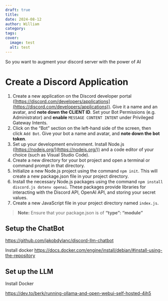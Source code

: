 ```yaml
---
draft: true
title: 
date: 2024-08-12
author: William
category: 
tags: 
cover:
  image: test
  alt: test
---
```

So you want to augment your discord server with the power of AI

# Create a Discord Application

1. Create a new application on the Discord developer portal ([https://discord.com/developers/applications](https://discord.com/developers/applications)). Give it a name and an avatar, and **note down the CLIENT ID**. Set your Bot Permissions (e.g. Administrator) and **enable** `MESSAGE CONTENT INTENT` under Privileged Gateway Intents.
2. Click on the “Bot” section on the left-hand side of the screen, then click `Add Bot`. Give your bot a name and avatar, and **note down the bot token**.
3. Set up your development environment. Install Node.js ([https://nodejs.org/](https://nodejs.org/)) and a code editor of your choice (such as Visual Studio Code).
4. Create a new directory for your bot project and open a terminal or command prompt in that directory.
5. Initialize a new Node.js project using the command `npm init`. This will create a new package.json file in your project directory.
6. Install the necessary Node.js packages using the command `npm install discord.js dotenv openai`. These packages provide libraries for interacting with the Discord API, OpenAI API, and storing your secret values.
7. Create a new JavaScript file in your project directory named `index.js`.

> **Note:** Ensure that your package.json is of **“type”: “module”**



## Setup the ChatBot
https://github.com/jakobdylanc/discord-llm-chatbot 


Install docker
https://docs.docker.com/engine/install/debian/#install-using-the-repository

## Set up the LLM 

Install Docker 

https://dev.to/berk/running-ollama-and-open-webui-self-hosted-4ih5

